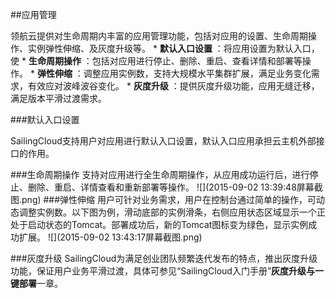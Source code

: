 ##应用管理

领航云提供对生命周期内丰富的应用管理功能，包括对应用的设置、生命周期操作、实例弹性伸缩、及灰度升级等。
* 
**默认入口设置**
：将应用设置为默认入口，使
* 
**生命周期操作**
：包括对应用进行停止、删除、重启、查看详情和部署等操作。
* 
**弹性伸缩**
：调整应用实例数，支持大规模水平集群扩展，满足业务变化需求，有效应对波峰波谷变化。
* 
**灰度升级**
：提供灰度升级功能，应用无缝迁移，满足版本平滑过渡需求。

###默认入口设置

SailingCloud支持用户对应用进行默认入口设置，默认入口应用承担云主机外部接口的作用。

###生命周期操作
支持对应用进行全生命周期操作，从应用成功运行后，进行停止、删除、重启、详情查看和重新部署等操作。
![](2015-09-02 13:39:48屏幕截图.png)
###弹性伸缩
用户可针对业务需求，用户在控制台通过简单的操作，可动态调整实例数。以下图为例，滑动底部的实例滑条，右侧应用状态区域显示一个正处于启动状态的Tomcat。部署成功后，新的Tomcat图标变为绿色，显示实例成功扩展。
![](2015-09-02 13:43:17屏幕截图.png)

###灰度升级
SailingCloud为满足创业团队频繁迭代发布的特点，推出灰度升级功能，保证用户业务平滑过渡，具体可参见“SailingCloud入门手册”**灰度升级与一键部署**一章。
